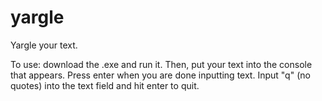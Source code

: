 # yargle
Yargle your text.

To use: download the .exe and run it. Then, put your text into the console that appears. Press enter when you are done inputting text. Input "q" (no quotes) into the text field and hit enter to quit.
